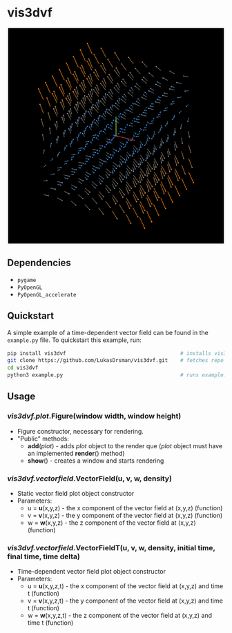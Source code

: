 # vis3dvf

<p align="center">
  <img src="https://github.com/LukasDrsman/vis3dvf/blob/main/assets/screenshot.png" width="500">
</p>

## Dependencies
 - `pygame`
 - `PyOpenGL`
 - `PyOpenGL_accelerate`

## Quickstart
A simple example of a time-dependent vector field can be found in the `example.py` file. To quickstart this example, run:
```sh
pip install vis3dvf                                     # installs vis3dvf (and dependencies)
git clone https://github.com/LukasDrsman/vis3dvf.git    # fetches repo with example.py
cd vis3dvf
python3 example.py                                      # runs example.py
```

## Usage
### *vis3dvf.plot*.Figure(window width, window height)
 - Figure constructor, necessary for rendering.
 - "Public" methods:
   - **add**(*plot*) - adds *plot* object to the render que (*plot* object must have an implemented **render**() method)
   - **show**() - creates a window and starts rendering

### *vis3dvf.vectorfield*.VectorField(u, v, w, density)
 - Static vector field plot object constructor
 - Parameters:
   - u = **u**(x,y,z) - the x component of the vector field at (x,y,z) (function)
   - v = **v**(x,y,z) - the y component of the vector field at (x,y,z) (function)
   - w = **w**(x,y,z) - the z component of the vector field at (x,y,z) (function)


### *vis3dvf.vectorfield*.VectorFieldT(u, v, w, density, initial time, final time, time delta)
 - Time-dependent vector field plot object constructor
 - Parameters:
   - u = **u**(x,y,z,t) - the x component of the vector field at (x,y,z) and time t (function)
   - v = **v**(x,y,z,t) - the y component of the vector field at (x,y,z) and time t (function)
   - w = **w**(x,y,z,t) - the z component of the vector field at (x,y,z) and time t (function)

